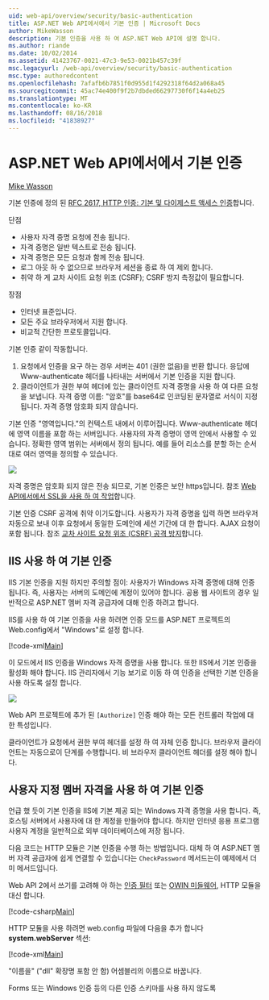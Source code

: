 ```yaml
---
uid: web-api/overview/security/basic-authentication
title: ASP.NET Web API에서에서 기본 인증 | Microsoft Docs
author: MikeWasson
description: 기본 인증을 사용 하 여 ASP.NET Web API에 설명 합니다.
ms.author: riande
ms.date: 10/02/2014
ms.assetid: 41423767-0021-47c3-9e53-0021b457c39f
msc.legacyurl: /web-api/overview/security/basic-authentication
msc.type: authoredcontent
ms.openlocfilehash: 7afafb6b7851f0d955d1f4292318f64d2a068a45
ms.sourcegitcommit: 45ac74e400f9f2b7dbded66297730f6f14a4eb25
ms.translationtype: MT
ms.contentlocale: ko-KR
ms.lasthandoff: 08/16/2018
ms.locfileid: "41838927"
---
```

<a name="basic-authentication-in-aspnet-web-api"></a>ASP.NET Web API에서에서 기본 인증
====================
[Mike Wasson](https://github.com/MikeWasson)

기본 인증에 정의 된 [RFC 2617, HTTP 인증: 기본 및 다이제스트 액세스 인증](http://www.ietf.org/rfc/rfc2617.txt)합니다.

단점

- 사용자 자격 증명 요청에 전송 됩니다.
- 자격 증명은 일반 텍스트로 전송 됩니다.
- 자격 증명은 모든 요청과 함께 전송 됩니다.
- 로그 아웃 하 수 없으므로 브라우저 세션을 종료 하 여 제외 합니다.
- 취약 하 게 교차 사이트 요청 위조 (CSRF); CSRF 방지 측정값이 필요합니다.

장점

- 인터넷 표준입니다.
- 모든 주요 브라우저에서 지원 합니다.
- 비교적 간단한 프로토콜입니다.

기본 인증 같이 작동합니다.

1. 요청에서 인증을 요구 하는 경우 서버는 401 (권한 없음)을 반환 합니다. 응답에 Www-authenticate 헤더를 나타내는 서버에서 기본 인증을 지원 합니다.
2. 클라이언트가 권한 부여 헤더에 있는 클라이언트 자격 증명을 사용 하 여 다른 요청을 보냅니다. 자격 증명 이름: "암호"를 base64로 인코딩된 문자열로 서식이 지정 됩니다. 자격 증명 암호화 되지 않습니다.

기본 인증 "영역입니다."의 컨텍스트 내에서 이루어집니다. Www-authenticate 헤더에 영역 이름을 포함 하는 서버입니다. 사용자의 자격 증명이 영역 안에서 사용할 수 있습니다. 정확한 영역 범위는 서버에서 정의 됩니다. 예를 들어 리소스를 분할 하는 순서 대로 여러 영역을 정의할 수 있습니다.

![](basic-authentication/_static/image1.png)

자격 증명은 암호화 되지 않은 전송 되므로, 기본 인증은 보안 https입니다. 참조 [Web API에서에서 SSL을 사용 하 여 작업](working-with-ssl-in-web-api.md)합니다.

기본 인증 CSRF 공격에 취약 이기도합니다. 사용자가 자격 증명을 입력 하면 브라우저 자동으로 보내 이후 요청에서 동일한 도메인에 세션 기간에 대 한 합니다. AJAX 요청이 포함 됩니다. 참조 [교차 사이트 요청 위조 (CSRF) 공격 방지](preventing-cross-site-request-forgery-csrf-attacks.md)합니다.

## <a name="basic-authentication-with-iis"></a>IIS 사용 하 여 기본 인증

IIS 기본 인증을 지원 하지만 주의할 점이: 사용자가 Windows 자격 증명에 대해 인증 됩니다. 즉, 사용자는 서버의 도메인에 계정이 있어야 합니다. 공용 웹 사이트의 경우 일반적으로 ASP.NET 멤버 자격 공급자에 대해 인증 하려고 합니다.

IIS를 사용 하 여 기본 인증을 사용 하려면 인증 모드를 ASP.NET 프로젝트의 Web.config에서 "Windows"로 설정 합니다.

[!code-xml[Main](basic-authentication/samples/sample1.xml)]

이 모드에서 IIS 인증을 Windows 자격 증명을 사용 합니다. 또한 IIS에서 기본 인증을 활성화 해야 합니다. IIS 관리자에서 기능 보기로 이동 하 여 인증을 선택한 기본 인증을 사용 하도록 설정 합니다.

![](basic-authentication/_static/image2.png)

Web API 프로젝트에 추가 된 `[Authorize]` 인증 해야 하는 모든 컨트롤러 작업에 대 한 특성입니다.

클라이언트가 요청에서 권한 부여 헤더를 설정 하 여 자체 인증 합니다. 브라우저 클라이언트는 자동으로이 단계를 수행합니다. 비 브라우저 클라이언트 헤더를 설정 해야 합니다.

## <a name="basic-authentication-with-custom-membership"></a>사용자 지정 멤버 자격을 사용 하 여 기본 인증

언급 했 듯이 기본 인증을 IIS에 기본 제공 되는 Windows 자격 증명을 사용 합니다. 즉, 호스팅 서버에서 사용자에 대 한 계정을 만들어야 합니다. 하지만 인터넷 응용 프로그램 사용자 계정을 일반적으로 외부 데이터베이스에 저장 됩니다.

다음 코드는 HTTP 모듈은 기본 인증을 수행 하는 방법입니다. 대체 하 여 ASP.NET 멤버 자격 공급자에 쉽게 연결할 수 있습니다는 `CheckPassword` 메서드는이 예제에서 더미 메서드입니다.

Web API 2에서 쓰기를 고려해 야 하는 [인증 필터](authentication-filters.md) 또는 [OWIN 미들웨어](../../../aspnet/overview/owin-and-katana/index.md), HTTP 모듈을 대신 합니다.

[!code-csharp[Main](basic-authentication/samples/sample2.cs)]

HTTP 모듈을 사용 하려면 web.config 파일에 다음을 추가 합니다 **system.webServer** 섹션:

[!code-xml[Main](basic-authentication/samples/sample3.xml?highlight=4)]

"이름을" ("dll" 확장명 포함 안 함) 어셈블리의 이름으로 바꿉니다.

Forms 또는 Windows 인증 등의 다른 인증 스키마를 사용 하지 않도록
